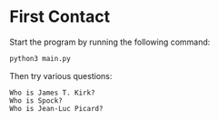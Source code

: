 # First Contact

Start the program by running the following command:
```bash
python3 main.py
```

Then try various questions:
```
Who is James T. Kirk?
Who is Spock?
Who is Jean-Luc Picard?
```


